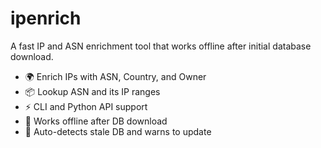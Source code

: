 # ipenrich

A fast IP and ASN enrichment tool that works offline after initial database download.

- 🌍 Enrich IPs with ASN, Country, and Owner
- 📦 Lookup ASN and its IP ranges
- ⚡ CLI and Python API support
- 🚀 Works offline after DB download
- 🔁 Auto-detects stale DB and warns to update